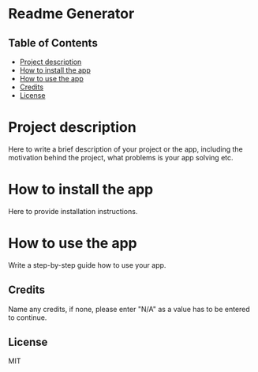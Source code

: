 
# Readme Generator

## Table of Contents
* [Project description](#description)
* [How to install the app](#installation)
* [How to use the app](#usage)
* [Credits](#credits)
* [License](#license)

# Project description
Here to write a brief description of your project or the app, including the motivation behind the project, what problems is your app solving etc.
# How to install the app
Here to provide installation instructions.
# How to use the app
Write a step-by-step guide how to use your app.
## Credits
Name any credits, if none, please enter "N/A" as a value has to be entered to continue.
## License
MIT
